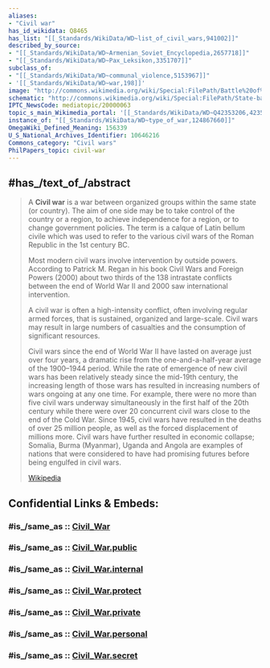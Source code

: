 ```yaml
---
aliases:
- "Civil war"
has_id_wikidata: Q8465
has_list: "[[_Standards/WikiData/WD~list_of_civil_wars,941002]]"
described_by_source:
- "[[_Standards/WikiData/WD~Armenian_Soviet_Encyclopedia,2657718]]"
- "[[_Standards/WikiData/WD~Pax_Leksikon,3351707]]"
subclass_of:
- "[[_Standards/WikiData/WD~communal_violence,5153967]]"
- '[[_Standards/WikiData/WD~war,198]]'
image: "http://commons.wikimedia.org/wiki/Special:FilePath/Battle%20of%20Gettysburg.jpg"
schematic: "http://commons.wikimedia.org/wiki/Special:FilePath/State-based%20conflicts%20since%201946%2C%20OWID.svg"
IPTC_NewsCode: mediatopic/20000063
topic_s_main_Wikimedia_portal: '[[_Standards/WikiData/WD~Q42353206,42353206]]'
instance_of: "[[_Standards/WikiData/WD~type_of_war,124867660]]"
OmegaWiki_Defined_Meaning: 156339
U_S_National_Archives_Identifier: 10646216
Commons_category: "Civil wars"
PhilPapers_topic: civil-war
---
```


## #has_/text_of_/abstract 

> A **Civil war** is a war between organized groups within the same state (or country). The aim of one side may be to take control of the country or a region, to achieve independence for a region, or to change government policies. The term is a calque of Latin bellum civile which was used to refer to the various civil wars of the Roman Republic in the 1st century BC.
>
> Most modern civil wars involve intervention by outside powers. According to Patrick M. Regan in his book Civil Wars and Foreign Powers (2000) about two thirds of the 138 intrastate conflicts between the end of World War II and 2000 saw international intervention.
>
> A civil war is often a high-intensity conflict, often involving regular armed forces, that is sustained, organized and large-scale. Civil wars may result in large numbers of casualties and the consumption of significant resources.
>
> Civil wars since the end of World War II have lasted on average just over four years, a dramatic rise from the one-and-a-half-year average of the 1900–1944 period. While the rate of emergence of new civil wars has been relatively steady since the mid-19th century, the increasing length of those wars has resulted in increasing numbers of wars ongoing at any one time. For example, there were no more than five civil wars underway simultaneously in the first half of the 20th century while there were over 20 concurrent civil wars close to the end of the Cold War. Since 1945, civil wars have resulted in the deaths of over 25 million people, as well as the forced displacement of millions more. Civil wars have further resulted in economic collapse; Somalia, Burma (Myanmar), Uganda and Angola are examples of nations that were considered to have had promising futures before being engulfed in civil wars.
>
> [Wikipedia](https://en.wikipedia.org/wiki/Civil%20war)


## Confidential Links & Embeds: 

### #is_/same_as :: [Civil_War](/_Standards/bio/Society/Military/War/Civil_War.md) 

### #is_/same_as :: [Civil_War.public](/_public/bio/Society/Military/War/Civil_War.public.md) 

### #is_/same_as :: [Civil_War.internal](/_internal/bio/Society/Military/War/Civil_War.internal.md) 

### #is_/same_as :: [Civil_War.protect](/_protect/bio/Society/Military/War/Civil_War.protect.md) 

### #is_/same_as :: [Civil_War.private](/_private/bio/Society/Military/War/Civil_War.private.md) 

### #is_/same_as :: [Civil_War.personal](/_personal/bio/Society/Military/War/Civil_War.personal.md) 

### #is_/same_as :: [Civil_War.secret](/_secret/bio/Society/Military/War/Civil_War.secret.md)

